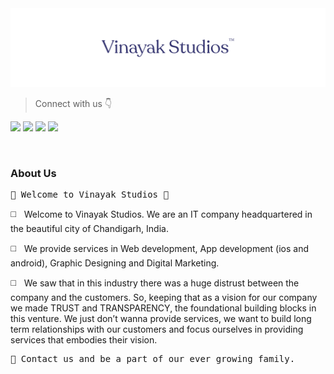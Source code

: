 <img src="/org-github-header.png" alt="Vinayak Studios Github Header">
<br>

> Connect with us 👇

<a href="https://twitter.com/vinayakstudios"><img src="https://img.shields.io/badge/Twitter-1DA1F2?style=for-the-badge&logo=twitter&logoColor=white"></a>
<a href="https://www.facebook.com/thevinayakstudios"><img src="https://img.shields.io/badge/Facebook-1877F2?style=for-the-badge&logo=facebook&logoColor=white"></a>
<a href="https://www.instagram.com/vinayakstudios_"><img src="https://img.shields.io/badge/Instagram-E4405F?style=for-the-badge&logo=instagram&logoColor=white"></a>
<a href="https://www.linkedin.com/company/vinayakstudios"><img src="https://img.shields.io/badge/LinkedIn-0077B5?style=for-the-badge&logo=linkedin&logoColor=white"></a>

<br>

<h3>About Us</h3>

<pre>🔹 Welcome to Vinayak Studios 👋</pre>
<p> ◻️ &nbsp; Welcome to Vinayak Studios. We are an IT company headquartered in the beautiful city of Chandigarh, India.

 ◻️ &nbsp; We provide services in Web development, App development (ios and android), Graphic Designing and Digital Marketing.

 ◻️ &nbsp; We saw that in this industry there was a huge distrust between the company and the customers. So, keeping that as a vision for our company we made TRUST and TRANSPARENCY, the foundational building blocks in this venture. We just don’t wanna provide services, we want to build long term relationships with our customers and focus ourselves in providing services that embodies their vision.
</p>

<pre>💬 Contact us and be a part of our ever growing family.</pre>

